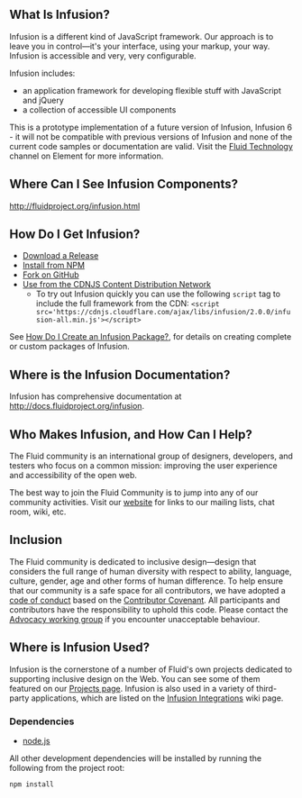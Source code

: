 
## What Is Infusion? ##

Infusion is a different kind of JavaScript framework. Our approach is to leave you in control—it's your interface,
using your markup, your way. Infusion is accessible and very, very configurable.

Infusion includes:
* an application framework for developing flexible stuff with JavaScript and jQuery
* a collection of accessible UI components

This is a prototype implementation of a future version of Infusion, Infusion 6 - it will not be compatible with previous versions
of Infusion and none of the current code samples or documentation are valid. Visit the [Fluid Technology](https://matrix.to/#/#fluid-tech:matrix.org) channel on Element for more information.

## Where Can I See Infusion Components? ##

<http://fluidproject.org/infusion.html>

## How Do I Get Infusion? ##

* [Download a Release](https://github.com/fluid-project/infusion/releases)
* [Install from NPM](https://www.npmjs.com/package/infusion)
* [Fork on GitHub](https://github.com/fluid-project/infusion)
* [Use from the CDNJS Content Distribution Network](https://cdnjs.com/libraries/infusion)
  * To try out Infusion quickly you can use the following `script` tag to include the full framework from the CDN: `<script src='https://cdnjs.cloudflare.com/ajax/libs/infusion/2.0.0/infusion-all.min.js'></script>`

See [How Do I Create an Infusion Package?](#how-do-i-create-an-infusion-package), for details on creating complete or
custom packages of Infusion.

## Where is the Infusion Documentation? ##

Infusion has comprehensive documentation at <http://docs.fluidproject.org/infusion>.

## Who Makes Infusion, and How Can I Help? ##

The Fluid community is an international group of designers, developers, and testers who focus on a common mission:
improving the user experience and accessibility of the open web.

The best way to join the Fluid Community is to jump into any of our community activities. Visit our
[website](http://fluidproject.org/) for links to our mailing lists, chat room, wiki, etc.

## Inclusion ##

The Fluid community is dedicated to inclusive design&mdash;design that considers the full range of human diversity with respect to ability, language, culture, gender, age and other forms of human difference. To help ensure that our community is a safe space for all contributors, we have adopted a [code of conduct](https://wiki.fluidproject.org/display/fluid/Inclusion+in+the+Fluid+Community) based on the [Contributor Covenant](http://contributor-covenant.org/). All participants and contributors have the responsibility to uphold this code. Please contact the [Advocacy working group](mailto:fluid-advocacy@fluidproject.org) if you encounter unacceptable behaviour.

## Where is Infusion Used? ##

Infusion is the cornerstone of a number of Fluid's own projects dedicated to supporting inclusive design on the Web. You
can see some of them featured on our [Projects page](http://fluidproject.org/projects.html). Infusion is also used in a
variety of third-party applications, which are listed on the
[Infusion Integrations](https://wiki.fluidproject.org/display/fluid/Infusion+Integrations) wiki page.

### Dependencies ###

* [node.js](http://nodejs.org/)

All other development dependencies will be installed by running the following from the project root:

```bash
npm install
```
